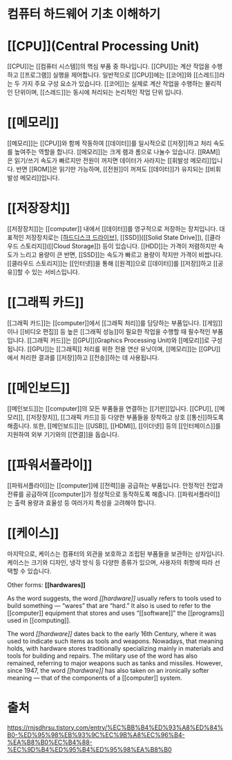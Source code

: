 # 컴퓨터 하드웨어 기초 이해하기
# [[CPU]](Central Processing Unit)
[[CPU]]는 [[컴퓨터 시스템]]의 핵심 부품 중 하나입니다.
[[CPU]]는 계산 작업을 수행하고 [[프로그램]] 실행을 제어합니다.
일반적으로 [[CPU]]에는 [[코어]]와 [[스레드]]라는 두 가지 주요 구성 요소가 있습니다.
[[코어]]는 실제로 계산 작업을 수행하는 물리적인 단위이며, [[스레드]]는 동시에 처리되는 논리적인 작업 단위 입니다.
# [[메모리]]
[[메모리]]는 [[CPU]]와 함께 작동하여 [[데이터]]를 일시적으로 [[저장]]하고 처리 속도를 높여주는 역할을 합니다.
[[메모리]]는 크게 램과 롬으로 나눌수 있습니다.
[[RAM]]은 읽기/쓰기 속도가 빠르지만 전원이 꺼지면 데이터가 사라지는 [[휘발성 메모리]]입니다.
반면 [[ROM]]은 읽기만 가능하며, [[전원]]이 꺼져도 [[데이터]]가 유지되는 [[비휘발성 메모리]]입니다.
# [[저장장치]]
[[저장장치]]는 [[computer]] 내에서 [[데이터]]를 영구적으로 저장하는 장치입니다.
대표적인 저장장치로는 [[하드디스크 드라이브]]([[HDD]]), [[SSD]]([[Solid State Drive]]), [[클라우드 스토리지]]([[Cloud Storage]]) 등이 있습니다.
[[HDD]]는 가격이 저렴하지만 속도가 느리고 용량이 큰 반면, [[SSD]]는 속도가 빠르고 용량이 작지만 가격이 비쌉니다.
[[클라우드 스토리지]]는 [[인터넷]]을 통해 [[원격]]으로 [[데이터]]를 [[저장]]하고 [[공유]]할 수 있는 서비스입니다.
# [[그래픽 카드]]
[[그래픽 카드]]는 [[computer]]에서 [[그래픽 처리]]를 담당하는 부품입니다.
[[게임]]이나 [[비디오 편집]] 등 높은 [[그래픽 성능]]이 필요한 작업을 수행할 때 필수적인 부품입니다.
[[그래픽 카드]]는 [[GPU]](Graphics Processing Unit)와 [[메모리]]로 구성됩니다.
[[GPU]]는 [[그래픽]] 처리를 위한 전용 연산 유닛이며, [[메모리]]는 [[GPU]]에서 처리한 결과를 [[저장]]하고 [[전송]]하는 데 사용됩니다.
# [[메인보드]]
[[메인보드]]는 [[computer]]의 모든 부품들을 연결하는 [[기판]]입니다.
[[CPU]], [[메모리]], [[저장장치]], [[그래픽 카드]] 등 다양한 부품들을 장착하고 상호 [[통신]]하도록 해줍니다.
또한, [[메인보드]]는 [[USB]], [[HDMI]], [[이더넷]] 등의 [[인터페이스]]를 지원하여 외부 기기와의 [[연결]]을 돕습니다.
# [[파워서플라이]]
[[파워서플라이]]는 [[computer]]에 [[전력]]을 공급하는 부품입니다.
안정적인 전압과 전류를 공급하여 [[computer]]가 정상적으로 동작하도록 해줍니다.
[[파워서플라이]]는 출력 용량과 효율성 등 여러가지 특성을 고려해야 합니다.
# [[케이스]]
마지막으로, 케이스는 컴퓨터의 외관을 보호하고 조립된 부품들을 보관하는 상자입니다.
케이스는 크기와 디자인, 냉각 방식 등 다양한 종류가 있으며, 사용자의 취향에 따라 선택할 수 있습니다.

Other forms: **[[hardwares]]**

As the word suggests, the word _[[hardware]]_ usually refers to tools used to build something — “wares” that are “hard.” It also is used to refer to the [[computer]] equipment that stores and uses “[[software]]” the [[programs]] used in [[computing]].

The word _[[hardware]]_ dates back to the early 16th Century, where it was used to indicate such items as tools and weapons. Nowadays, that meaning holds, with hardware stores traditionally specializing mainly in materials and tools for building and repairs.
The military use of the word has also remained, referring to major weapons such as tanks and missiles.
However, since 1947, the word _[[hardware]]_ has also taken on an ironically softer meaning — that of the components of a [[computer]] system.
# 출처
https://rnjsdhrsu.tistory.com/entry/%EC%BB%B4%ED%93%A8%ED%84%B0-%ED%95%98%EB%93%9C%EC%9B%A8%EC%96%B4-%EA%B8%B0%EC%B4%88-%EC%9D%B4%ED%95%B4%ED%95%98%EA%B8%B0